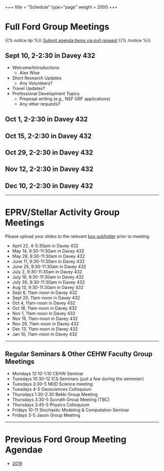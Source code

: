 +++
title = "Schedule"
type="page"
weight = 2000
+++

# Full Ford Group Meetings
{{% notice tip %}}
[Submit agenda items via pull request](https://github.com/eford/GroupLabManual/blob/master/content/schedule/_index.md)
{{% /notice %}}


## Sept 10, 2-2:30 in Davey 432
- Welcome/Introductions
	- Alex Wise
- Short Research Updates
	- Any Volunteers?
- Travel Updates?
- Professional Development Topics
	- Proposal writing (e.g., NSF GRF applications)
	- Any other requests?

## Oct 1, 2-2:30 in Davey 432

## Oct 15, 2-2:30 in Davey 432

## Oct 29, 2-2:30 in Davey 432

## Nov 12, 2-2:30 in Davey 432

## Dec 10, 2-2:30 in Davey 432

------------------------------

# EPRV/Stellar Activity Group Meetings
Please upload your slides to the relevant [box subfolder](https://psu.app.box.com/folder/73137281610) prior to meeting.

- April 22, 4-5:30pm in Davey 432
- May 14, 9:30-11:30am in Davey 432
- May 28, 9:30-11:30am in Davey 432
- June 11, 9:30-11:30am in Davey 432
- June 25, 9:30-11:30am in Davey 432
- July 2, 9:30-11:30am in Davey 432
- July 16, 9:30-11:30am in Davey 432
- July 30, 9:30-11:30am in Davey 432
- Aug 13, 9:30-11:30am in Davey 432
- Sept 6, 11am-noon in Davey 432
- Sept 20, 11am-noon in Davey 432
- Oct 4, 11am-noon in Davey 432
- Oct 18, 11am-noon in Davey 432
- Nov 1, 11am-noon in Davey 432
- Nov 15, 11am-noon in Davey 432
- Nov 29, 11am-noon in Davey 432
- Dec 13, 11am-noon in Davey 432
- Jan 10, 11am-noon in Davey 432

------------------------------
## Regular Seminars & Other CEHW Faculty Group Meetings
- Mondays 12:10-1:10 CEHW Seminar
- Tuesdays 10:30-12 ICS Seminars (just a few during the semester)
- Tuesdays 3:30-5 NEID Science meeting
- Tuesdays 4-5 Geosciences Colloquium
- Thursdays 1:30-2:30  Bekki Group Meeting
- Thursdays 3:30-5 Suvrath Group Meeting (TBC)
- Thursdays 3:45-5 Physics Colloquium
- Fridays 10-11 Stochastic Modeling & Computation Seminar
- Fridays 3-5 Jason Group Meeting


------------------------------
# Previous Ford Group Meeting Agendae
- [2019](2019)


